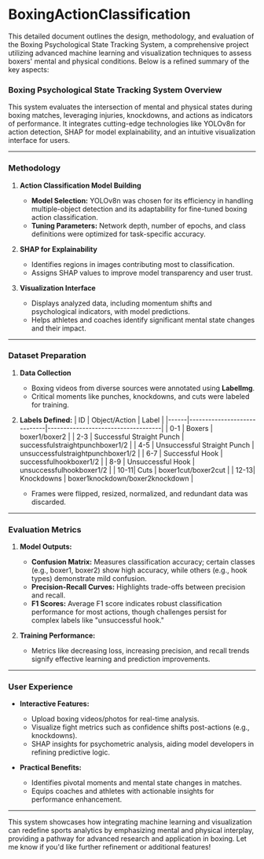 # BoxingActionClassification

This detailed document outlines the design, methodology, and evaluation of the Boxing Psychological State Tracking System, a comprehensive project utilizing advanced machine learning and visualization techniques to assess boxers' mental and physical conditions. Below is a refined summary of the key aspects:

### **Boxing Psychological State Tracking System Overview**
This system evaluates the intersection of mental and physical states during boxing matches, leveraging injuries, knockdowns, and actions as indicators of performance. It integrates cutting-edge technologies like YOLOv8n for action detection, SHAP for model explainability, and an intuitive visualization interface for users.

---

### **Methodology**
1. **Action Classification Model Building**
   - **Model Selection:** YOLOv8n was chosen for its efficiency in handling multiple-object detection and its adaptability for fine-tuned boxing action classification.
   - **Tuning Parameters:** Network depth, number of epochs, and class definitions were optimized for task-specific accuracy.

2. **SHAP for Explainability**
   - Identifies regions in images contributing most to classification.
   - Assigns SHAP values to improve model transparency and user trust.

3. **Visualization Interface**
   - Displays analyzed data, including momentum shifts and psychological indicators, with model predictions.
   - Helps athletes and coaches identify significant mental state changes and their impact.

---

### **Dataset Preparation**
1. **Data Collection**
   - Boxing videos from diverse sources were annotated using **LabelImg**.
   - Critical moments like punches, knockdowns, and cuts were labeled for training.

2. **Labels Defined:**
   | ID   | Object/Action               | Label                              |
   |------|-----------------------------|------------------------------------|
   | 0-1  | Boxers                      | boxer1/boxer2                     |
   | 2-3  | Successful Straight Punch   | successfulstraightpunchboxer1/2   |
   | 4-5  | Unsuccessful Straight Punch | unsuccessfulstraightpunchboxer1/2 |
   | 6-7  | Successful Hook             | successfulhookboxer1/2            |
   | 8-9  | Unsuccessful Hook           | unsuccessfulhookboxer1/2          |
   | 10-11| Cuts                        | boxer1cut/boxer2cut               |
   | 12-13| Knockdowns                  | boxer1knockdown/boxer2knockdown   |

   - Frames were flipped, resized, normalized, and redundant data was discarded.

---

### **Evaluation Metrics**
1. **Model Outputs:**
   - **Confusion Matrix:** Measures classification accuracy; certain classes (e.g., boxer1, boxer2) show high accuracy, while others (e.g., hook types) demonstrate mild confusion.
   - **Precision-Recall Curves:** Highlights trade-offs between precision and recall.
   - **F1 Scores:** Average F1 score indicates robust classification performance for most actions, though challenges persist for complex labels like "unsuccessful hook."

2. **Training Performance:**
   - Metrics like decreasing loss, increasing precision, and recall trends signify effective learning and prediction improvements.

---

### **User Experience**
- **Interactive Features:**
  - Upload boxing videos/photos for real-time analysis.
  - Visualize fight metrics such as confidence shifts post-actions (e.g., knockdowns).
  - SHAP insights for psychometric analysis, aiding model developers in refining predictive logic.

- **Practical Benefits:**
  - Identifies pivotal moments and mental state changes in matches.
  - Equips coaches and athletes with actionable insights for performance enhancement.

---

This system showcases how integrating machine learning and visualization can redefine sports analytics by emphasizing mental and physical interplay, providing a pathway for advanced research and application in boxing. Let me know if you'd like further refinement or additional features!
